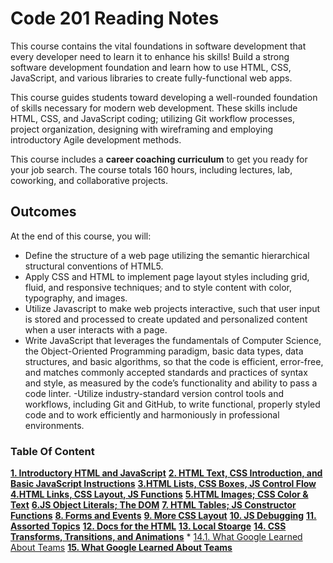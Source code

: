 # Code 201 Reading Notes

This course contains the vital foundations in software development that every developer need to learn it 
to enhance his skills!
Build a strong software development foundation and learn how to use HTML, CSS, JavaScript, and various libraries to create fully-functional web apps.

This course guides students toward developing a well-rounded foundation of skills necessary for modern web development. These skills include HTML, CSS, and JavaScript coding; utilizing Git workflow processes, project organization, designing with wireframing and employing introductory Agile development methods.

This course includes a **career coaching curriculum** to get you ready for your job search. The course totals 160 hours, including lectures, lab, coworking, and collaborative projects.

## Outcomes
At the end of this course, you will:

- Define the structure of a web page utilizing the semantic hierarchical structural conventions of HTML5.
- Apply CSS and HTML to implement page layout styles including grid, fluid, and responsive techniques; and to style content with color, typography, and images.
- Utilize Javascript to make web projects interactive, such that user input is stored and processed to create updated and personalized content when a user interacts with a page.
- Write JavaScript that leverages the fundamentals of Computer Science, the Object-Oriented Programming paradigm, basic data types, data structures, and basic algorithms, so that the code is efficient, error-free, and matches commonly accepted standards and practices of syntax and style, as measured by the code’s functionality and ability to pass a code linter.
-Utilize industry-standard version control tools and workflows, including Git and GitHub, to write functional, properly styled code and to work efficiently and harmoniously in professional environments.

###  Table Of Content 
**[1.  Introductory HTML and JavaScript](#heading--1)**
**[2. HTML Text, CSS Introduction, and Basic JavaScript Instructions](#heading--2)**
**[3.HTML Lists, CSS Boxes, JS Control Flow](#heading--3)**
**[4.HTML Links, CSS Layout, JS Functions](#heading--4)**
**[5.HTML Images; CSS Color & Text](#heading--5)**
**[6.JS Object Literals; The DOM](#heading--6)**
**[7. HTML Tables; JS Constructor Functions](#heading--7)**
**[8. Forms and Events](#heading--8)**
**[9. More CSS Layout](#heading--9)**
**[10. JS Debugging](#heading--10)**
**[11. Assorted Topics](#heading--11)**
**[12. Docs for the HTML](#heading--12)**
**[13. Local Stoarge](#heading--13)**
**[14.  CSS Transforms, Transitions, and Animations](#heading--14)**
     * [14.1. What Google Learned About Teams](#heading--14-1)
**[15.  What Google Learned About Teams](#heading--15)**





